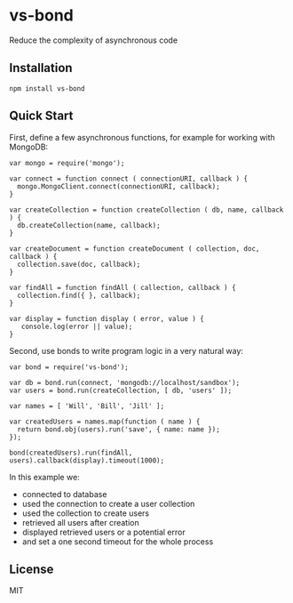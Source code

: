 vs-bond
=======

Reduce the complexity of asynchronous code


Installation
------------

```
npm install vs-bond
```


Quick Start
-----------

First, define a few asynchronous functions, for example for working with MongoDB:

```
var mongo = require('mongo');

var connect = function connect ( connectionURI, callback ) {
  mongo.MongoClient.connect(connectionURI, callback);
}

var createCollection = function createCollection ( db, name, callback ) {
  db.createCollection(name, callback);
}

var createDocument = function createDocument ( collection, doc, callback ) {
  collection.save(doc, callback);
}

var findAll = function findAll ( callection, callback ) {
  collection.find({ }, callback);
}

var display = function display ( error, value ) {
   console.log(error || value);
}
```

Second, use bonds to write program logic in a very natural way:

```
var bond = require('vs-bond');

var db = bond.run(connect, 'mongodb://localhost/sandbox');
var users = bond.run(createCollection, [ db, 'users' ]);

var names = [ 'Will', 'Bill', 'Jill' ];

var createdUsers = names.map(function ( name ) {
  return bond.obj(users).run('save', { name: name });
});

bond(createdUsers).run(findAll, users).callback(display).timeout(1000);
```

In this example we:
  - connected to database
  - used the connection to create a user collection
  - used the collection to create users
  - retrieved all users after creation
  - displayed retrieved users or a potential error
  - and set a one second timeout for the whole process


License
-------

MIT

